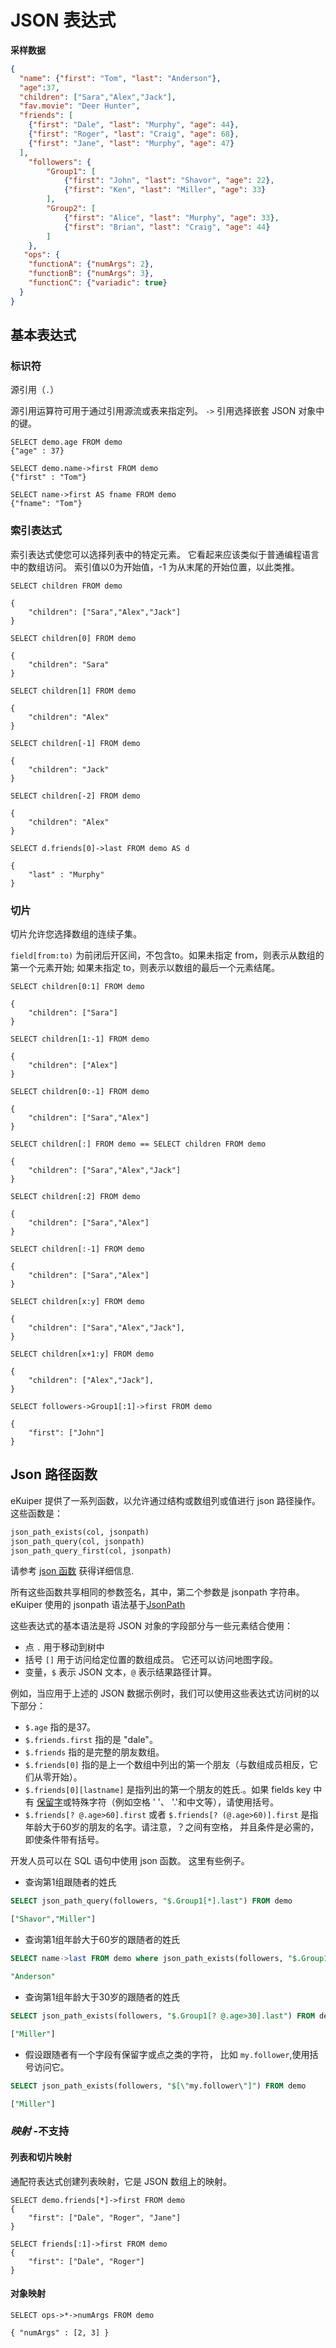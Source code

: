 # JSON 表达式

**采样数据**

```json
{
  "name": {"first": "Tom", "last": "Anderson"},
  "age":37,
  "children": ["Sara","Alex","Jack"],
  "fav.movie": "Deer Hunter",
  "friends": [
    {"first": "Dale", "last": "Murphy", "age": 44},
    {"first": "Roger", "last": "Craig", "age": 68},
    {"first": "Jane", "last": "Murphy", "age": 47}
  ],
    "followers": {
        "Group1": [
		    {"first": "John", "last": "Shavor", "age": 22},
		    {"first": "Ken", "last": "Miller", "age": 33}
        ],
        "Group2": [
            {"first": "Alice", "last": "Murphy", "age": 33},
		    {"first": "Brian", "last": "Craig", "age": 44}
        ]
    },
   "ops": {
   	"functionA": {"numArgs": 2},
    "functionB": {"numArgs": 3},
    "functionC": {"variadic": true}
  }
}
```

## 基本表达式

### 标识符

源引用（`.`）

源引用运算符可用于通过引用源流或表来指定列。 `->` 引用选择嵌套 JSON 对象中的键。

```
SELECT demo.age FROM demo
{"age" : 37}
```



```
SELECT demo.name->first FROM demo
{"first" : "Tom"}
```



```
SELECT name->first AS fname FROM demo
{"fname": "Tom"}
```

### 索引表达式

索引表达式使您可以选择列表中的特定元素。 它看起来应该类似于普通编程语言中的数组访问。 索引值以0为开始值，-1 为从末尾的开始位置，以此类推。

```
SELECT children FROM demo

{
    "children": ["Sara","Alex","Jack"]
}
```



```
SELECT children[0] FROM demo

{
    "children": "Sara"
}

SELECT children[1] FROM demo

{
    "children": "Alex"
}

SELECT children[-1] FROM demo

{
    "children": "Jack"
}

SELECT children[-2] FROM demo

{
    "children": "Alex"
}

SELECT d.friends[0]->last FROM demo AS d

{
    "last" : "Murphy"
}
```

### 切片

切片允许您选择数组的连续子集。

`field[from:to)` 为前闭后开区间，不包含to。如果未指定 from，则表示从数组的第一个元素开始; 如果未指定 to，则表示以数组的最后一个元素结尾。

```
SELECT children[0:1] FROM demo

{
    "children": ["Sara"]
}

SELECT children[1:-1] FROM demo

{
    "children": ["Alex"]
}

SELECT children[0:-1] FROM demo

{
    "children": ["Sara","Alex"]
}
```



```
SELECT children[:] FROM demo == SELECT children FROM demo

{
    "children": ["Sara","Alex","Jack"]
}
```



```
SELECT children[:2] FROM demo

{
    "children": ["Sara","Alex"]
}

SELECT children[:-1] FROM demo

{
    "children": ["Sara","Alex"]
}
```



```
SELECT children[x:y] FROM demo

{
    "children": ["Sara","Alex","Jack"],
}

SELECT children[x+1:y] FROM demo

{
    "children": ["Alex","Jack"],
}
```



```
SELECT followers->Group1[:1]->first FROM demo

{
    "first": ["John"]
}
```

## Json 路径函数

eKuiper 提供了一系列函数，以允许通过结构或数组列或值进行 json 路径操作。 这些函数是：

```sql
json_path_exists(col, jsonpath)
json_path_query(col, jsonpath)
json_path_query_first(col, jsonpath)
```

请参考 [json 函数](./built-in_functions.md#JSON-函数) 获得详细信息.

所有这些函数共享相同的参数签名，其中，第二个参数是 jsonpath 字符串。 eKuiper 使用的 jsonpath 语法基于[JsonPath](https://goessner.net/articles/JsonPath/)

这些表达式的基本语法是将 JSON 对象的字段部分与一些元素结合使用：

- 点 `.` 用于移动到树中
- 括号 `[]` 用于访问给定位置的数组成员。 它还可以访问地图字段。
- 变量，`$` 表示 JSON 文本，`@` 表示结果路径计算。

例如，当应用于上述的 JSON 数据示例时，我们可以使用这些表达式访问树的以下部分：

- `$.age` 指的是37。
- `$.friends.first` 指的是 "dale"。
- `$.friends` 指的是完整的朋友数组。
- `$.friends[0]` 指的是上一个数组中列出的第一个朋友（与数组成员相反，它们从零开始）。
- `$.friends[0][lastname]` 是指列出的第一个朋友的姓氏.。如果 fields key 中有 [保留字](./lexical_elements.md)或特殊字符（例如空格 ' '、 '.'和中文等），请使用括号。
- `$.friends[? @.age>60].first` 或者 `$.friends[? (@.age>60)].first` 是指年龄大于60岁的朋友的名字。请注意，？之间有空格， 并且条件是必需的，即使条件带有括号。

开发人员可以在 SQL 语句中使用 json 函数。 这里有些例子。

- 查询第1组跟随者的姓氏
```sql
SELECT json_path_query(followers, "$.Group1[*].last") FROM demo

["Shavor","Miller"]
```

- 查询第1组年龄大于60岁的跟随者的姓氏
```sql
SELECT name->last FROM demo where json_path_exists(followers, "$.Group1[? @.age>30]")

"Anderson"
```

- 查询第1组年龄大于30岁的跟随者的姓氏
```sql
SELECT json_path_exists(followers, "$.Group1[? @.age>30].last") FROM demo

["Miller"]
```

- 假设跟随者有一个字段有保留字或点之类的字符， 比如 `my.follower`,使用括号访问它。
```sql
SELECT json_path_exists(followers, "$[\"my.follower\"]") FROM demo

["Miller"]
```

### *映射* -不支持

#### 列表和切片映射

通配符表达式创建列表映射，它是 JSON 数组上的映射。

```
SELECT demo.friends[*]->first FROM demo
{
    "first": ["Dale", "Roger", "Jane"]
}
```



```
SELECT friends[:1]->first FROM demo
{
    "first": ["Dale", "Roger"]
}
```

#### 对象映射

```
SELECT ops->*->numArgs FROM demo

{ "numArgs" : [2, 3] }
```


